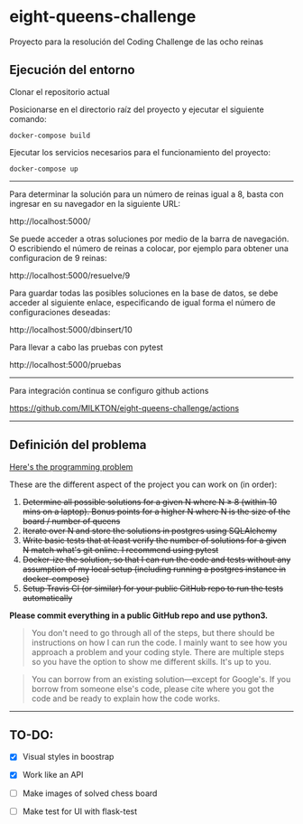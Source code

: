 # eight-queens-challenge
Proyecto para la resolución del Coding Challenge de las ocho reinas

## Ejecución del entorno 

Clonar el repositorio actual

Posicionarse en el directorio raíz del proyecto y ejecutar el siguiente comando:
```
docker-compose build
```

Ejecutar los servicios necesarios para el funcionamiento del proyecto:

```
docker-compose up
```
***

Para determinar la solución para un número de reinas igual a 8, basta con ingresar en su navegador en la siguiente URL:

http://localhost:5000/

Se puede acceder a otras soluciones por medio de la barra de navegación. O escribiendo el número de reinas a colocar, por ejemplo para obtener una configuracion de 9 reinas:

http://localhost:5000/resuelve/9

Para guardar todas las posibles soluciones en la base de datos, se debe acceder al siguiente enlace, especificando de igual forma el número de configuraciones deseadas:

http://localhost:5000/dbinsert/10

Para llevar a cabo las pruebas con pytest

http://localhost:5000/pruebas

***
Para integración continua se configuro github actions

https://github.com/MILKTON/eight-queens-challenge/actions

***

## Definición del problema

[Here's the programming problem](https://en.wikipedia.org/wiki/Eight_queens_puzzle)

These are the different aspect of the project you can work on (in order):
1. <del>Determine all possible solutions for a given N where N ≥ 8 (within 10 mins on a laptop). Bonus points for a higher N where N is the size of the board / number of queens</del>
2. <del>Iterate over N and store the solutions in postgres using SQLAlchemy</del>
3. <del>Write basic tests that at least verify the number of solutions for a given N match what's git online. I recommend using pytest</del>
4. <del>Docker-ize the solution, so that I can run the code and tests without any assumption of my local setup (including running a postgres instance in docker-compose)</del>
5. <del>Setup Travis CI (or similar) for your public GitHub repo to run the tests automatically</del>

**Please commit everything in a public GitHub repo and use python3.**

>  You don't need to go through all of the steps, but there should be instructions on how I can run the code. I mainly want to see how you approach a problem and your coding style. There are multiple steps so you have the option to show me different skills. It's up to you.

>  You can borrow from an existing solution—except for Google's. If you borrow from someone else's code, please cite where you got the code and be ready to explain how the code works.

---

## TO-DO:
- [x] Visual styles in boostrap
- [x] Work like an API
- [ ] Make images of solved chess board
- [ ] Make test for UI with flask-test


